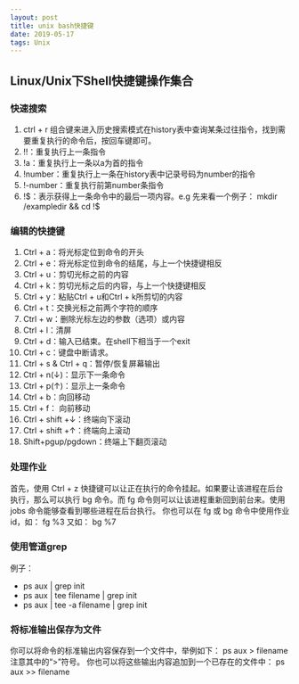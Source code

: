 ```yaml
---
layout: post
title: unix bash快捷键
date: 2019-05-17 
tags: Unix
---
```


## Linux/Unix下Shell快捷键操作集合

### 快速搜索
1) ctrl + r 组合键来进入历史搜索模式在history表中查询某条过往指令，找到需要重复执行的命令后，按回车键即可。
2) !!：重复执行上一条指令
3) !a：重复执行上一条以a为首的指令
4) !number：重复执行上一条在history表中记录号码为number的指令
5) !-number：重复执行前第number条指令
6) !$：表示获得上一条命令中的最后一项内容。e.g 先来看一个例子： mkdir /exampledir  && cd !$ 


### 编辑的快捷键
1) Ctrl + a：将光标定位到命令的开头
2) Ctrl + e：将光标定位到命令的结尾，与上一个快捷键相反
3) Ctrl + u：剪切光标之前的内容
4) Ctrl + k：剪切光标之后的内容，与上一个快捷键相反
5) Ctrl + y：粘贴Ctrl + u和Ctrl + k所剪切的内容
6) Ctrl + t：交换光标之前两个字符的顺序
7) Ctrl + w：删除光标左边的参数（选项）或内容
8) Ctrl + l：清屏
9) Ctrl + d：输入已结束。在shell下相当于一个exit
10) Ctrl + c：键盘中断请求。
11) Ctrl + s & Ctrl + q：暂停/恢复屏幕输出
12) Ctrl + n(↓)：显示下一条命令
13) Ctrl + p(↑)：显示上一条命令
14) Ctrl + b：向回移动
15) Ctrl + f： 向前移动
16) Ctrl + shift +↓：终端向下滚动
17) Ctrl + shift +↑：终端向上滚动
18) Shift+pgup/pgdown：终端上下翻页滚动

### 处理作业
首先，使用 Ctrl + z 快捷键可以让正在执行的命令挂起。如果要让该进程在后台执行，那么可以执行 bg 命令。而 fg 命令则可以让该进程重新回到前台来。使用 jobs 命令能够查看到哪些进程在后台执行。 你也可以在 fg 或 bg 命令中使用作业 id，如： fg %3 又如： bg %7  

### 使用管道grep
例子：
 * ps aux | grep init
 * ps aux | tee filename | grep init
 * ps aux | tee -a filename | grep init
 
### 将标准输出保存为文件
你可以将命令的标准输出内容保存到一个文件中，举例如下： ps aux > filename 注意其中的“>”符号。 你也可以将这些输出内容追加到一个已存在的文件中： ps aux >> filename 